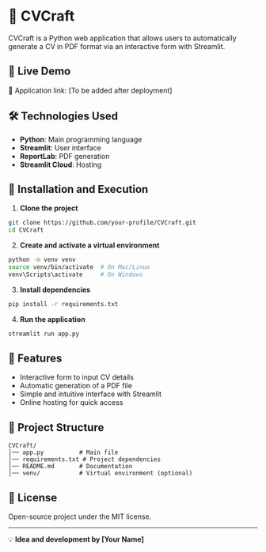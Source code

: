 # 📄 CVCraft

CVCraft is a Python web application that allows users to automatically generate a CV in PDF format via an interactive form with Streamlit.

## 🚀 Live Demo
🔗 Application link: [To be added after deployment]

## 🛠 Technologies Used
- **Python**: Main programming language
- **Streamlit**: User interface
- **ReportLab**: PDF generation
- **Streamlit Cloud**: Hosting

## 📌 Installation and Execution

1. **Clone the project**
```bash
git clone https://github.com/your-profile/CVCraft.git
cd CVCraft
```

2. **Create and activate a virtual environment**
```bash
python -m venv venv
source venv/bin/activate  # On Mac/Linux
venv\Scripts\activate     # On Windows
```

3. **Install dependencies**
```bash
pip install -r requirements.txt
```

4. **Run the application**
```bash
streamlit run app.py
```

## 📄 Features
- Interactive form to input CV details
- Automatic generation of a PDF file
- Simple and intuitive interface with Streamlit
- Online hosting for quick access

## 📂 Project Structure
```
CVCraft/
│── app.py          # Main file
│── requirements.txt # Project dependencies
│── README.md       # Documentation
│── venv/           # Virtual environment (optional)
```

## 📜 License
Open-source project under the MIT license.

---
💡 **Idea and development by [Your Name]**

